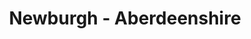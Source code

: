 ---
title: Newburgh - Aberdeenshire
url: /newburgh-aberdeenshire/
latitude: 57.299
longitude: -2.014
---